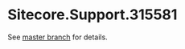 # Sitecore.Support.315581

See [master branch](https://github.com/sitecoresupport/Sitecore.Support.315581) for details.